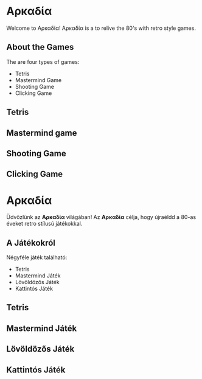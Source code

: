 # Αρκαδία

Welcome to Αρκαδία!
Αρκαδία is a to relive the 80's with retro style games.

## About the Games

The are four types of games: 

- Tetris
- Mastermind Game
- Shooting Game
- Clicking Game

## Tetris




## Mastermind game


## Shooting Game


## Clicking Game




# Αρκαδία

Üdvözlünk az **Αρκαδία** világában!
Az **Αρκαδία** célja, hogy újraéldd a 80-as éveket retro stílusú játékokkal.

## A Játékokról

Négyféle játék található:

- Tetris
- Mastermind Játék
- Lövöldözős Játék
- Kattintós Játék

## Tetris

## Mastermind Játék

## Lövöldözős Játék

## Kattintós Játék
